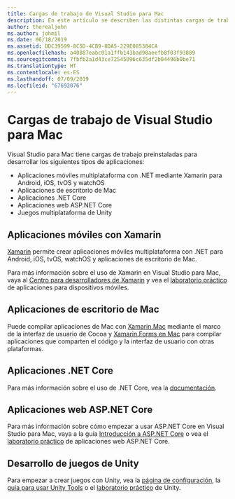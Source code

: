 ```yaml
---
title: Cargas de trabajo de Visual Studio para Mac
description: En este artículo se describen las distintas cargas de trabajo que pueden usarse en Visual Studio para Mac, incluidas las aplicaciones móviles de Xamarin, ASP.NET Core y Unity para juegos.
author: therealjohn
ms.author: johmil
ms.date: 06/18/2019
ms.assetid: DDC39599-8C5D-4CB9-8DA5-229E085384CA
ms.openlocfilehash: a40887eabc01a1ffb143bad98aeefb8f03f93889
ms.sourcegitcommit: 7fbfb2a1d43ce72545096c635df2b04496b0be71
ms.translationtype: HT
ms.contentlocale: es-ES
ms.lasthandoff: 07/09/2019
ms.locfileid: "67692076"
---
```

# <a name="visual-studio-for-mac-workloads"></a>Cargas de trabajo de Visual Studio para Mac

Visual Studio para Mac tiene cargas de trabajo preinstaladas para desarrollar los siguientes tipos de aplicaciones:

* Aplicaciones móviles multiplataforma con .NET mediante Xamarin para Android, iOS, tvOS y watchOS
* Aplicaciones de escritorio de Mac
* Aplicaciones .NET Core
* Aplicaciones web ASP.NET Core
* Juegos multiplataforma de Unity

## <a name="mobile-applications-with-xamarin"></a>Aplicaciones móviles con Xamarin

[Xamarin](xamarin.md) permite crear aplicaciones móviles multiplataforma con .NET para Android, iOS, tvOS, watchOS y aplicaciones de escritorio de Mac.

Para más información sobre el uso de Xamarin en Visual Studio para Mac, vaya al [Centro para desarrolladores de Xamarin](https://developer.xamarin.com/) y vea el [laboratorio práctico](https://github.com/Microsoft/vs4mac-labs/tree/master/Mobile/Getting-Started) de aplicaciones para dispositivos móviles.

## <a name="mac-desktop-applications"></a>Aplicaciones de escritorio de Mac

Puede compilar aplicaciones de Mac con [Xamarin.Mac](https://docs.microsoft.com/xamarin/mac/) mediante el marco de la interfaz de usuario de Cocoa y [Xamarin.Forms en Mac](https://docs.microsoft.com/xamarin/xamarin-forms/platform/other/mac) para compilar aplicaciones que comparten el código y la interfaz de usuario con otras plataformas.

## <a name="net-core-applications"></a>Aplicaciones .NET Core

Para más información sobre el uso de .NET Core, vea la [documentación](/dotnet/core/).

## <a name="aspnet-core-web-applications"></a>Aplicaciones web ASP.NET Core

Para más información sobre cómo empezar a usar ASP.NET Core en Visual Studio para Mac, vaya a la guía [Introducción a ASP.NET Core](asp-net-core.md) o vea el [laboratorio práctico](https://github.com/Microsoft/vs4mac-labs/tree/master/Web/Getting-Started) de aplicaciones web ASP.NET Core.

## <a name="unity-game-development"></a>Desarrollo de juegos de Unity

Para empezar a crear juegos con Unity, vea la [página de configuración](setup-vsmac-tools-unity.md), la [guía para usar Unity Tools](using-vsmac-tools-unity.md) o el [laboratorio práctico](https://github.com/Microsoft/vs4mac-labs/tree/master/Unity/Getting-Started) de Unity.
